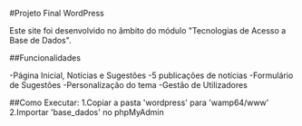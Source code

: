 #Projeto Final WordPress

Este site foi desenvolvido no âmbito do módulo "Tecnologias de Acesso a Base de Dados".

##Funcionalidades

-Página Inicial, Notícias e Sugestões
-5 publicações de notícias
-Formulário de Sugestões
-Personalização do tema
-Gestão de Utilizadores

##Como Executar:
1.Copiar a pasta 'wordpress' para 'wamp64/www'
2.Importar 'base_dados' no phpMyAdmin
